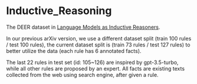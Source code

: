 # Inductive_Reasoning

The DEER dataset in [Language Models as Inductive Reasoners](https://arxiv.org/pdf/2212.10923.pdf).

In our previous arXiv version, we use a different dataset split (train 100 rules / test 100 rules), the current dataset split is (train 73 rules / test 127 rules) to better utilize the data (each rule has 6 annotated facts).

The last 22 rules in test set (id: 105~126) are inspired by gpt-3.5-turbo, while all other rules are proposed by an expert. All facts are existing texts collected from the web using search engine, after given a rule.
